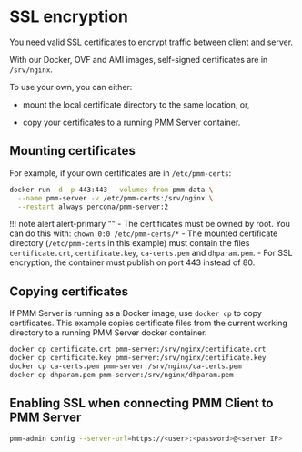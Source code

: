 # SSL encryption

You need valid SSL certificates to encrypt traffic between client and server.

With our Docker, OVF and AMI images, self-signed certificates are in `/srv/nginx`.

To use your own, you can either:

- mount the local certificate directory to the same location, or,

- copy your certificates to a running PMM Server container.

## Mounting certificates

For example, if your own certificates are in `/etc/pmm-certs`:

```sh
docker run -d -p 443:443 --volumes-from pmm-data \
  --name pmm-server -v /etc/pmm-certs:/srv/nginx \
  --restart always percona/pmm-server:2
```

!!! note alert alert-primary ""
    - The certificates must be owned by root. You can do this with: `chown 0:0 /etc/pmm-certs/*`
    - The mounted certificate directory (`/etc/pmm-certs` in this example) must contain the files `certificate.crt`, `certificate.key`, `ca-certs.pem` and `dhparam.pem`.
    - For SSL encryption, the container must publish on port 443 instead of 80.

## Copying certificates

If PMM Server is running as a Docker image, use `docker cp` to copy certificates. This example copies certificate files from the current working directory to a running PMM Server docker container.

```sh
docker cp certificate.crt pmm-server:/srv/nginx/certificate.crt
docker cp certificate.key pmm-server:/srv/nginx/certificate.key
docker cp ca-certs.pem pmm-server:/srv/nginx/ca-certs.pem
docker cp dhparam.pem pmm-server:/srv/nginx/dhparam.pem
```

## Enabling SSL when connecting PMM Client to PMM Server

```sh
pmm-admin config --server-url=https://<user>:<password>@<server IP>
```
